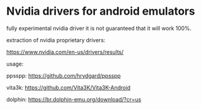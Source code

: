# Nvidia drivers for android emulators
fully experimental nvidia driver it is not guaranteed that it will work 100%.

extraction of nvidia proprietary drivers:

https://www.nvidia.com/en-us/drivers/results/

usage:

ppsspp: https://github.com/hrydgard/ppsspp

vita3k: https://github.com/Vita3K/Vita3K-Android

dolphin: https://br.dolphin-emu.org/download/?cr=us
